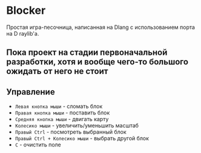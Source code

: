 # Blocker

Простая игра-песочница, написанная на Dlang с использованием порта на D raylib'а.

## Пока проект на стадии первоначальной разработки, хотя и вообще чего-то большого ожидать от него не стоит

## Управление
- `Левая кнопка мыши` - сломать блок
- `Правая кнопка мыши` - поставить блок
- `Средняя кнопка мыши` - двигать карту
- `Колесико мыши` - увеличить/уменьшить масштаб
- `Правый Ctrl` - посмотреть выбранный блок
- `Правый Ctrl + Колесико мыши` - выбрать другой блок
- `С` - очистить поле
